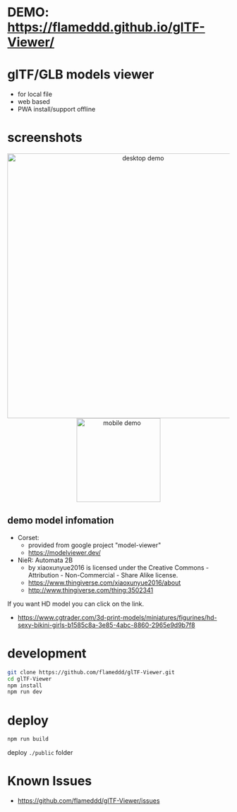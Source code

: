 # DEMO: https://flameddd.github.io/glTF-Viewer/

# glTF/GLB models viewer
- for local file
- web based
- PWA install/support offline

# screenshots
<p align="center">
  <img width="600" height="auto" src="gltf_demo1.gif" alt="desktop demo">
  <img width="190" height="auto" src="gltf_demo2_mobile.gif" alt="mobile demo">
</p>

## demo model infomation
- Corset:
  - provided from google project "model-viewer"
  - https://modelviewer.dev/
- NieR: Automata 2B
  - by xiaoxunyue2016 is licensed under the Creative Commons - Attribution - Non-Commercial - Share Alike license.
  - https://www.thingiverse.com/xiaoxunyue2016/about
  - http://www.thingiverse.com/thing:3502341

If you want HD model you can click on the link. 
- https://www.cgtrader.com/3d-print-models/miniatures/figurines/hd-sexy-bikini-girls-b1585c8a-3e85-4abc-8860-2965e9d9b7f8

# development
```bash
git clone https://github.com/flameddd/glTF-Viewer.git
cd glTF-Viewer
npm install
npm run dev
```

# deploy
```bash
npm run build
```

deploy `./public` folder

# Known Issues
- https://github.com/flameddd/glTF-Viewer/issues